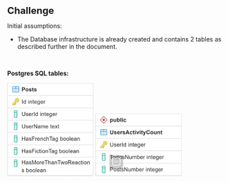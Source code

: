 
<p><span style="font-size:22px"><strong>Challenge</strong></span></p>

<p>Initial assumptions:&nbsp;</p>

<ul>
	<li>The Database infrastructure is already created and contains 2 tables as described further in the document.</li>
</ul>

<p>&nbsp;</p>

<p><strong>Postgres SQL tables:&nbsp;</strong></p>

<p><img alt="" src="images/Posts.png" style="width:200px" /> <img alt="" src="images/Users.png" style="width:200px" /></p>

<p>&nbsp;</p>

<p>&nbsp;</p>

<p>&nbsp;</p>
